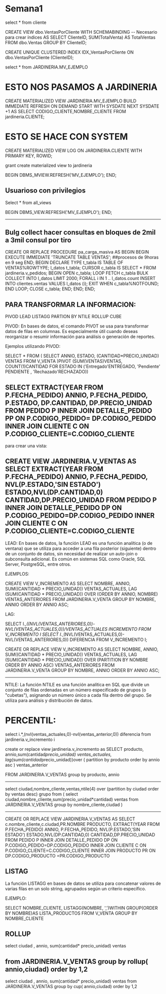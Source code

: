 # Semana1

select * from cliente


CREATE VIEW dbo.VentasPorCliente
WITH SCHEMABINDING  -- Necesario para crear índices
AS
SELECT ClienteID, SUM(TotalVenta) AS TotalVentas
FROM dbo.Ventas
GROUP BY ClienteID;

CREATE UNIQUE CLUSTERED INDEX IDX_VentasPorCliente 
ON dbo.VentasPorCliente (ClienteID);


select * from JARDINERIA.MV_EJEMPLO



# ESTO NOS PASAMOS A JARDINERIA
CREATE MATERIALIZED VIEW JARDINERIA.MV_EJEMPLO
   BUILD IMMEDIATE
   REFRESH ON DEMAND
   START WITH SYSDATE NEXT SYSDATE +1
   AS 
   SELECT CODIGO_CLIENTE,NOMBRE_CLIENTE 
   FROM jardineria.CLIENTE;
   

# ESTO SE  HACE CON SYSTEM
CREATE MATERIALIZED VIEW LOG ON JARDINERIA.CLIENTE
WITH PRIMARY KEY, ROWID;  
      
grant create materialized view to  jardineria

BEGIN
    DBMS_MVIEW.REFRESH('MV_EJEMPLO');
END;

## Usuarioso con privilegios

Select * from all_views

BEGIN
    DBMS_VIEW.REFRESH('MV_EJEMPLO');
END;

---------------------------------------------
## Bulg collect hacer consultas en bloques de 2mil a 3mil consul por tiro

CREATE OR REPLACE PROCEDURE pa_carga_masiva AS
BEGIN
  BEGIN
    EXECUTE IMMEDIATE 'TRUNCATE TABLE VENTAS'; ##procesos de 9horas en 9 seg
  END;
  BEGIN
    DECLARE
      TYPE t_tabla IS TABLE OF VENTAS%ROWTYPE;
      l_datos t_tabla;
      CURSOR c_tabla IS
        SELECT * FROM jardineria.v_pedidos;
    BEGIN
      OPEN c_tabla;
      LOOP
        FETCH c_tabla BULK COLLECT
          INTO l_datos LIMIT 2000;
        FORALL i IN 1 .. l_datos.count
          INSERT INTO clientes.ventas VALUES l_datos (i);
        EXIT WHEN c_tabla%NOTFOUND;
      END LOOP;
      CLOSE c_tabla;
    END;
  END;
  END;


## PARA TRANSFORMAR LA INFORMACION:
PIVOD
LEAD
LISTAGG
PARTION BY
NTILE
ROLLUP
CUBE

PIVOD: En bases de datos, el comando PIVOT se usa para transformar datos de filas en columnas. Es especialmente útil cuando deseas reorganizar o resumir información para análisis o generación de reportes.

Ejemplos utilizando PIVOD:

SELECT * FROM (
SELECT ANNIO, ESTADO, (CANTIDAD*PRECIO_UNIDAD) VENTAS FROM V_VENTA
)PIVOT (SUM(VENTAS)VENTAS, COUNT(1)CANTIDAD FOR ESTADO IN ('Entregado'ENTREGADO, 'Pendiente' PENDIENTE
, 'Rechazado'RECHAZADO))

SELECT EXTRACT(YEAR FROM P.FECHA_PEDIDO) ANNIO, P.FECHA_PEDIDO, P.ESTADO, DP.CANTIDAD, DP.PRECIO_UNIDAD
FROM PEDIDO P
INNER JOIN DETALLE_PEDIDO PP
ON P.CODIGO_PEDIDO= DP.CODIGO_PEDIDO
INNER JOIN CLIENTE C
ON P.CODIGO_CLIENTE=C.CODIGO_CLIENTE
--------------------------------------------------------------------------------

para crear una vista:

CREATE VIEW JARDINERIA.V_VENTAS AS 
SELECT EXTRACT(YEAR FROM P.FECHA_PEDIDO) ANNIO, P.FECHA_PEDIDO,
NVL(P.ESTADO,'SIN ESTADO') ESTADO,NVL(DP.CANTIDAD,0) CANTIDAD,DP.PRECIO_UNIDAD 
FROM PEDIDO P
INNER JOIN DETALLE_PEDIDO DP
ON P.CODIGO_PEDIDO=DP.CODIGO_PEDIDO
INNER JOIN CLIENTE C
ON P.CODIGO_CLIENTE=C.CODIGO_CLIENTE
-------------------------------------------------------------------------------
LEAD:
En bases de datos, la función LEAD es una función analítica (o de ventana) que se utiliza para acceder a una fila posterior (siguiente) dentro de un conjunto de datos, sin necesidad de realizar un auto-join o subconsulta adicional. Es común en sistemas SQL como Oracle, SQL Server, PostgreSQL, entre otros.

EJEMPLOS:

CREATE VIEW V_INCREMENTO AS
SELECT NOMBRE, ANNIO, SUM((CANTIDAD * PRECIO_UNIDAD)) VENTAS_ACTUALES,
LAG (SUM(CANTIDAD * PRECIO_UNIDAD)) OVER (ORDER BY ANNIO, NOMBRE) VENTAS_ANTERIORES
FROM JARDINERIA.V_VENTA
GROUP BY NOMBRE, ANNIO
ORDER BY ANNIO ASC;


LAG:

SELECT I.*,((NVL(VENTAS_ANTERIORES,0))-NVL(VENTAS_ACTUALES,0))/VENTAS_ACTUALES INCREMENTO
FROM V_INCREMENTO I
SELECT I.*,(NVL(VENTAS_ACTUALES,0)- NVL(VENTAS_ANTERIORES,0)) DIFERENCIA
FROM V_INCREMENTO I;


CREATE OR REPLACE VIEW V_INCREMENTO AS
SELECT NOMBRE, ANNIO, SUM((CANTIDAD * PRECIO_UNIDAD)) VENTAS_ACTUALES,
LAG (SUM(CANTIDAD * PRECIO_UNIDAD)) OVER 
(PARTITION BY NOMBRE ORDER BY ANNIO ASC) VENTAS_ANTERIORES
FROM JARDINERIA.V_VENTA
GROUP BY NOMBRE, ANNIO
ORDER BY ANNIO ASC;

----------------------------------------------------------------------------------------
NTILE: La función NTILE es una función analítica en SQL que divide un conjunto de filas ordenadas en un número especificado de grupos (o "cubetas"), asignando un número único a cada fila dentro del grupo. Se utiliza para análisis y distribución de datos.

# PERCENTIL:

select i.*,(nvl(ventas_actuales,0)-nvl(ventas_anterior,0)) diferencia
from jardineria.v_incremento i

create or replace view jardineria.v_incremento as
SELECT producto, annio,sum(cantidad*precio_unidad) ventas_actuales,
lag(sum(cantidad*precio_unidad))over 
( partition by producto order by annio asc )
ventas_anterior

FROM JARDINERIA.V_VENTAS
group by producto, annio

-----------------------------------------------------------------

select ciudad,nombre_cliente,ventas,ntile(4) 
over (partition by ciudad order by ventas desc) grupo from (
select ciudad,nombre_cliente,sum(precio_unidad*cantidad) ventas
from JARDINERIA.V_VENTAS
group by nombre_cliente,ciudad
)
    
-----------------------------------------------------------------------
CREATE OR REPLACE VIEW JARDINERIA.V_VENTAS AS 
SELECT c.nombre_cliente,c.ciudad,PR.NOMBRE PRODUCTO, 
EXTRACT(YEAR FROM P.FECHA_PEDIDO) ANNIO, P.FECHA_PEDIDO,
NVL(P.ESTADO,'SIN ESTADO') ESTADO,NVL(DP.CANTIDAD,0) 
CANTIDAD,DP.PRECIO_UNIDAD 
FROM PEDIDO P
INNER JOIN DETALLE_PEDIDO DP
ON P.CODIGO_PEDIDO=DP.CODIGO_PEDIDO
INNER JOIN CLIENTE C
ON P.CODIGO_CLIENTE=C.CODIGO_CLIENTE
INNER JOIN PRODUCTO PR
ON DP.CODIGO_PRODUCTO =PR.CODIGO_PRODUCTO


## LISTAG

La función LISTAGG en bases de datos se utiliza para concatenar valores de varias filas en un solo string, agrupados según un criterio específico. 

EJEMPLO:

SELECT NOMBRE_CLIENTE,
LISTAGG(NOMBRE, ',')WITHIN GROUP(ORDER BY NOMBRE)AS LISTA_PRODUCTOS
FROM V_VENTA
GROUP BY NOMBRE_CLIENTE



## ROLLUP

select ciudad , annio, sum(cantidad* precio_unidad) ventas

from  JARDINERIA.V_VENTAS
group by rollup(   annio,ciudad)
order by 1,2
--------------------------------------------------------

select ciudad , annio, sum(cantidad* precio_unidad) ventas
from  JARDINERIA.V_VENTAS
group by cup(   annio,ciudad)
order by 1,2